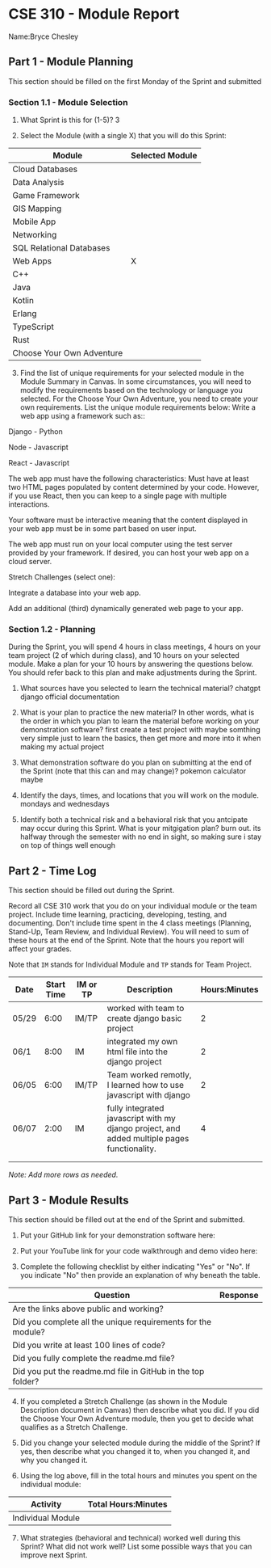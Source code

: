 # CSE 310 - Module Report

Name:Bryce Chesley

## Part 1 - Module Planning

This section should be filled on the first Monday of the Sprint and submitted

### Section 1.1 - Module Selection

1. What Sprint is this for (1-5)? 3

2. Select the Module (with a single X) that you will do this Sprint:

|Module                   |Selected Module|
|-------------------------|---------------|
|Cloud Databases          |               |
|Data Analysis            |               |
|Game Framework           |               |
|GIS Mapping              |               |
|Mobile App               |               |
|Networking               |               |
|SQL Relational Databases |               |
|Web Apps                 |         X     |
|C++                      |               |
|Java                     |               |
|Kotlin                   |               |
|Erlang                   |               |
|TypeScript               |               |
|Rust                     |               |
|Choose Your Own Adventure|               |

3. Find the list of unique requirements for your selected module in the Module Summary in Canvas.  In some circumstances, you will need to modify the requirements based on the technology or language you selected.  For the Choose Your Own Adventure, you need to create your own requirements.  List the unique module requirements below:
Write a web app using a framework such as::

Django - Python

Node - Javascript

React - Javascript

The web app must have the following characteristics:
Must have at least two HTML pages populated by content determined by your code. However, if you use React, then you can keep to a single page with multiple interactions.

Your software must be interactive meaning that the content displayed in your web app must be in some part based on user input.

The web app must run on your local computer using the test server provided by your framework. If desired, you can host your web app on a cloud server.

Stretch Challenges (select one):

Integrate a database into your web app.

Add an additional (third) dynamically generated web page to your app.

### Section 1.2 - Planning

During the Sprint, you will spend 4 hours in class meetings, 4 hours on your team project (2 of which during class), and 10 hours on your selected module.  Make a plan for your 10 hours by answering the questions below.  You should refer back to this plan and make adjustments during the Sprint.

1. What sources have you selected to learn the technical material?
chatgpt
django official documentation

2. What is your plan to practice the new material?  In other words, what is the order in which you plan to learn the material before working on your demonstration software?
first create a test project with maybe somthing very simple just to learn the basics, then get more and more into it when making my actual project

3. What demonstration software do you plan on submitting at the end of the Sprint (note that this can and may change)?
pokemon calculator maybe

4. Identify the days, times, and locations that you will work on the module.
mondays and wednesdays

5. Identify both a technical risk and a behavioral risk that you antcipate may occur during this Sprint.  What is your mitgigation plan?
burn out. its halfway through the semester with no end in sight, so making sure i stay on top of things well enough

## Part 2 - Time Log

This section should be filled out during the Sprint. 

Record all CSE 310 work that you do on your individual module or the team project.  Include time learning, practicing, developing, testing, and documenting.  Don't include time spent in the 4 class meetings (Planning, Stand-Up, Team Review, and Individual Review).  You will need to sum of these hours at the end of the Sprint. Note that the hours you report will affect your grades.

Note that `IM` stands for Individual Module and `TP` stands for Team Project.  

|Date      |Start Time|IM or TP|Description                                    |Hours:Minutes|
|----------|----------|--------|-----------------------------------------------|-------------|
|   05/29  |    6:00  |   IM/TP|worked with team to create django basic project                   |    2     |
|   06/1   |    8:00  |   IM   |integrated my own html file into the django project               |    2     |
|   06/05  |    6:00  |  IM/TP |Team worked remotly, I learned how to use javascript with django  |    2     |
|   06/07  |    2:00  |   IM   |fully integrated javascript with my django project, and added multiple pages functionality.                                                                                    |    4     |
|          |          |        |                                               |             |
|          |          |        |                                               |             |

_Note: Add more rows as needed._


## Part 3 - Module Results

This section should be filled out at the end of the Sprint and submitted.

1. Put your GitHub link for your demonstration software here: 

2. Put your YouTube link for your code walkthrough and demo video here:

3. Complete the following checklist by either indicating "Yes" or "No". If you indicate "No" then provide an explanation of why beneath the table.

|Question                                                    |Response|
|------------------------------------------------------------|--------|
|Are the links above public and working?                     |        |
|Did you complete all the unique requirements for the module?|        |
|Did you write at least 100 lines of code?                   |        |
|Did you fully complete the readme.md file?                  |        |
|Did you put the readme.md file in GitHub in the top folder? |        |

4. If you completed a Stretch Challenge (as shown in the Module Description document in Canvas) then describe what you did.  If you did the Choose Your Own Adventure module, then you get to decide what qualifies as a Stretch Challenge.

5. Did you change your selected module during the middle of the Sprint?  If yes, then describe what you changed it to, when you changed it, and why you changed it.

6. Using the log above, fill in the total hours and minutes you spent on the individual module:

|Activity         |Total Hours:Minutes|
|-----------------|-------------------|
|Individual Module|                   |

7. What strategies (behavioral and technical) worked well during this Sprint?  What did not work well?  List some possible ways that you can improve next Sprint.

